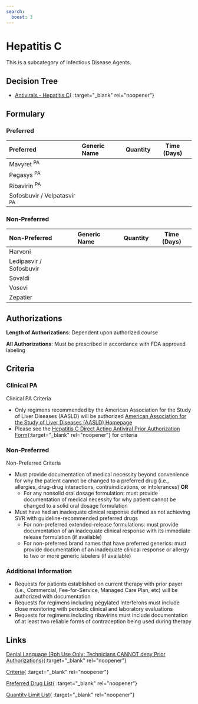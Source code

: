 ```yaml
---
search:
  boost: 3
---
```


# Hepatitis C

This is a subcategory of Infectious Disease Agents.

## Decision Tree

- [Antivirals - Hepatitis C](https://forms.office.com/Pages/ResponsePage.aspx?id=nPhjxpvvj0G9PUHkbAzgaN9UYz8EqmlIs3_TYn4TbXBUMTY5QzZMMjg1VTdPOFo0Uk5QRVdYSDFCTCQlQCNjPTEkJUAjdD1n){ :target="_blank" rel="noopener"}

## Formulary

### Preferred

| Preferred                              | Generic Name | Quantity | Time (Days) |
| :------------------------------------- | :----------- | :------: | :---------: |
| Mavyret <sup>PA</sup>                  |              |          |             |
| Pegasys <sup>PA</sup>                  |              |          |             |
| Ribavirin <sup>PA</sup>                |              |          |             |
| Sofosbuvir / Velpatasvir <sup>PA</sup> |              |          |             |

### Non-Preferred

| Non-Preferred           | Generic Name | Quantity | Time (Days) |
| :---------------------- | :----------- | :------: | :---------: |
| Harvoni                 |              |          |             |
| Ledipasvir / Sofosbuvir |              |          |             |
| Sovaldi                 |              |          |             |
| Vosevi                  |              |          |             |
| Zepatier                |              |          |             |

## Authorizations

**Length of Authorizations**: Dependent upon authorized course

**All Authorizations**: Must be prescribed in accordance with FDA approved labeling

## Criteria

### Clinical PA

Clinical PA Criteria

- Only regimens recommended by the American Association for the Study of Liver Diseases (AASLD) will be authorized [American Association for the Study of Liver Diseases (AASLD) Homepage](https://www.hcvguidelines.org/)
- Please see the [Hepatitis C Direct Acting Antiviral Prior Authorization Form](https://pharmacy.medicaid.ohio.gov/sites/default/files/HepC_PA_Form_20211119.pdf#overlay-context=prior-authorization){:target="_blank" rel="noopener"} for criteria 

### Non-Preferred

Non-Preferred Criteria

- Must provide documentation of medical necessity beyond convenience for why the patient cannot be changed to a preferred drug (i.e., allergies, drug-drug interactions, contraindications, or intolerances) **OR**
    - For any nonsolid oral dosage formulation: must provide documentation of medical necessity for why patient cannot be changed to a solid oral dosage formulation
- Must have had an inadequate clinical response defined as not achieving SVR with guideline-recommended preferred drugs
    - For non-preferred extended-release formulations: must provide documentation of an inadequate clinical response with its immediate release formulation (if available)
    - For non-preferred brand names that have preferred generics: must provide documentation of an inadequate clinical response or allergy to two or more generic labelers (if available)

### Additional Information

- Requests for patients established on current therapy with prior payer (i.e., Commercial, Fee-for-Service, Managed Care Plan, etc) will be authorized with documentation
- Requests for regimens including pegylated Interferons must include close monitoring with periodic clinical and laboratory evaluations
- Requests for regimens including ribavirins must include documentation of at least two reliable forms of contraception being used during therapy

## Links

[Denial Language (Rph Use Only: Technicians CANNOT deny Prior Authorizations)](https://mygainwell-my.sharepoint.com.mcas.ms/:w:/r/personal/rachel_carpenter_gainwelltechnologies_com/_layouts/15/Doc.aspx?sourcedoc=%7BCD777F63-7F18-4713-8D6A-B043BEE631F5%7D&file=Denial%20Language%20Updated%2009112023.docx&action=embedview&mobileredirect=true&wdStartOn=77&cid=f4472ece-6d4f-4694-b0c5-c150a2f53fea){:target="_blank" rel="noopener"} 

[Criteria](https://spbm.medicaid.ohio.gov/SPDocumentLibrary/DocumentLibrary/UPDL/UPDL%20criteria%20effective%2001.01.2024.pdf#page=86){ :target="_blank" rel="noopener"}

[Preferred Drug List](https://spbm.medicaid.ohio.gov/SPDocumentLibrary/DocumentLibrary/UPDL/UPDL%20effective%2001.01.2024.pdf#page=27){ :target="_blank" rel="noopener"}

[Quantity Limit List](https://spbm.medicaid.ohio.gov/SPDocumentLibrary/DocumentLibrary/UPDL/Quantity%20Limits.pdf){ :target="_blank" rel="noopener"}
